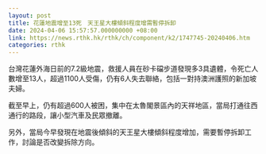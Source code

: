 ```yaml
---
layout: post
title: 花蓮地震增至13死　天王星大樓傾斜程度增需暫停拆卸
date: 2024-04-06 15:57:57.000000000 +08:00
link: https://news.rthk.hk/rthk/ch/component/k2/1747745-20240406.htm
categories: rthk
---
```


台灣花蓮外海日前的7.2級地震，救援人員在砂卡礑步道發現多3具遺體，令死亡人數增至13人，超過1100人受傷，仍有6人失去聯絡，包括一對持澳洲護照的新加坡夫婦。

截至早上，仍有超過600人被困，集中在太魯閣景區內的天祥地區，當局打通往西通行的路段，讓小型汽車及民眾撤離。

另外，當局今早發現在地震後傾斜的天王星大樓傾斜程度增加，需要暫停拆卸工作，討論是否改變拆除方向。
